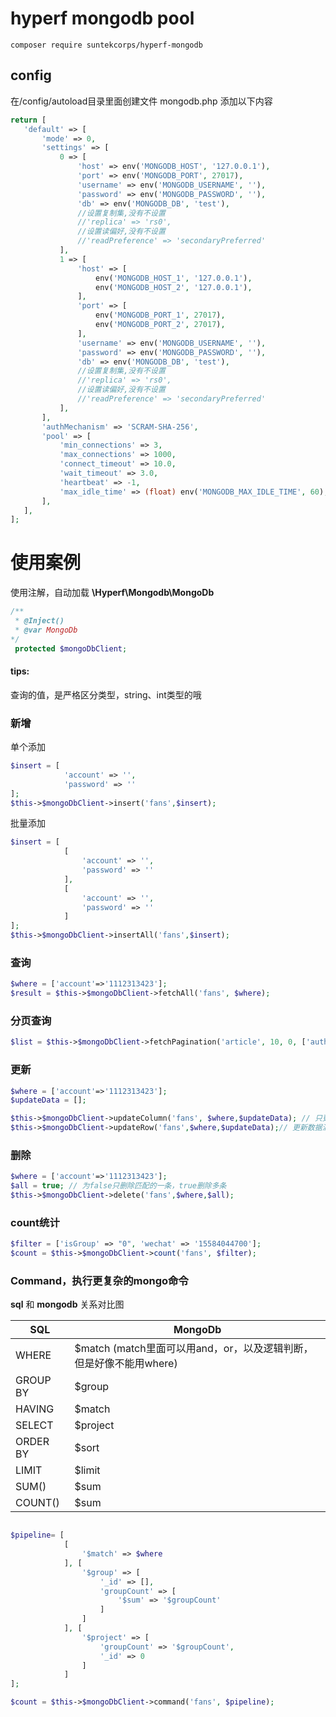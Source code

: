 # hyperf mongodb pool

```
composer require suntekcorps/hyperf-mongodb
```

## config 
在/config/autoload目录里面创建文件 mongodb.php
添加以下内容
```php
return [
   'default' => [
       'mode' => 0,
       'settings' => [
           0 => [
               'host' => env('MONGODB_HOST', '127.0.0.1'),
               'port' => env('MONGODB_PORT', 27017),
               'username' => env('MONGODB_USERNAME', ''),
               'password' => env('MONGODB_PASSWORD', ''),
               'db' => env('MONGODB_DB', 'test'),
               //设置复制集,没有不设置
               //'replica' => 'rs0',
               //设置读偏好,没有不设置
               //'readPreference' => 'secondaryPreferred'
           ],
           1 => [
               'host' => [
                   env('MONGODB_HOST_1', '127.0.0.1'),
                   env('MONGODB_HOST_2', '127.0.0.1'),
               ],
               'port' => [
                   env('MONGODB_PORT_1', 27017),
                   env('MONGODB_PORT_2', 27017),
               ],
               'username' => env('MONGODB_USERNAME', ''),
               'password' => env('MONGODB_PASSWORD', ''),
               'db' => env('MONGODB_DB', 'test'),
               //设置复制集,没有不设置
               //'replica' => 'rs0',
               //设置读偏好,没有不设置
               //'readPreference' => 'secondaryPreferred'
           ],
       ],
       'authMechanism' => 'SCRAM-SHA-256',
       'pool' => [
           'min_connections' => 3,
           'max_connections' => 1000,
           'connect_timeout' => 10.0,
           'wait_timeout' => 3.0,
           'heartbeat' => -1,
           'max_idle_time' => (float) env('MONGODB_MAX_IDLE_TIME', 60),
       ],
   ],
];
```


# 使用案例

使用注解，自动加载 
**\Hyperf\Mongodb\MongoDb** 
```php
/**
 * @Inject()
 * @var MongoDb
*/
 protected $mongoDbClient;
```

#### **tips:** 
查询的值，是严格区分类型，string、int类型的哦

### 新增

单个添加
```php
$insert = [
            'account' => '',
            'password' => ''
];
$this->$mongoDbClient->insert('fans',$insert);
```

批量添加
```php
$insert = [
            [
                'account' => '',
                'password' => ''
            ],
            [
                'account' => '',
                'password' => ''
            ]
];
$this->$mongoDbClient->insertAll('fans',$insert);
```

### 查询

```php
$where = ['account'=>'1112313423'];
$result = $this->$mongoDbClient->fetchAll('fans', $where);
```

### 分页查询
```php
$list = $this->$mongoDbClient->fetchPagination('article', 10, 0, ['author' => $author]);
```

### 更新
```php
$where = ['account'=>'1112313423'];
$updateData = [];

$this->$mongoDbClient->updateColumn('fans', $where,$updateData); // 只更新数据满足$where的行的列信息中在$newObject中出现过的字段
$this->$mongoDbClient->updateRow('fans',$where,$updateData);// 更新数据满足$where的行的信息成$newObject
```
### 删除

```php
$where = ['account'=>'1112313423'];
$all = true; // 为false只删除匹配的一条，true删除多条
$this->$mongoDbClient->delete('fans',$where,$all);
```

### count统计

```php
$filter = ['isGroup' => "0", 'wechat' => '15584044700'];
$count = $this->$mongoDbClient->count('fans', $filter);
```



### Command，执行更复杂的mongo命令

**sql** 和 **mongodb** 关系对比图

|   SQL  | MongoDb |
| --- | --- |
|   WHERE  |  $match (match里面可以用and，or，以及逻辑判断，但是好像不能用where)  |
|   GROUP BY  | $group  |
|   HAVING  |  $match |
|   SELECT  |  $project  |
|   ORDER BY  |  $sort |
|   LIMIT  |  $limit |
|   SUM()  |  $sum |
|   COUNT()  |  $sum |

```php

$pipeline= [
            [
                '$match' => $where
            ], [
                '$group' => [
                    '_id' => [],
                    'groupCount' => [
                        '$sum' => '$groupCount'
                    ]
                ]
            ], [
                '$project' => [
                    'groupCount' => '$groupCount',
                    '_id' => 0
                ]
            ]
];

$count = $this->$mongoDbClient->command('fans', $pipeline);
```
